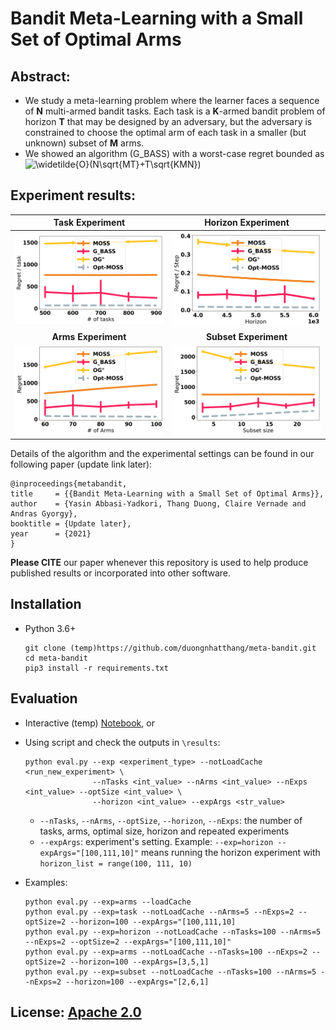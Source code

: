 # Bandit Meta-Learning with a Small Set of Optimal Arms

## Abstract:
- We study a meta-learning problem where the learner faces a sequence of **N** multi-armed bandit tasks. Each task is a **K**-armed bandit problem of horizon **T** that may be designed by an adversary, but the adversary is constrained to choose the optimal arm of each task in a smaller (but unknown) subset of **M** arms. 
- We showed an algorithm (G_BASS) with a worst-case regret bounded as <img src="https://latex.codecogs.com/svg.image?\widetilde{O}(N\sqrt{MT}&plus;T\sqrt{KMN})" title="\widetilde{O}(N\sqrt{MT}+T\sqrt{KMN})" />

## Experiment results:

**Task Experiment**             |  **Horizon Experiment**
:-------------------------:|:-------------------------:
![](https://github.com/duongnhatthang/meta-bandit/blob/main/results/cache_tasks.png)  |  ![](https://github.com/duongnhatthang/meta-bandit/blob/main/results/cache_horizon.png)
**Arms Experiment**             |  **Subset Experiment**
![](https://github.com/duongnhatthang/meta-bandit/blob/main/results/cache_arms.png)  |  ![](https://github.com/duongnhatthang/meta-bandit/blob/main/results/cache_subset.png)

Details of the algorithm and the experimental settings can be found in our following paper (update link later):


    @inproceedings{metabandit,
    title     = {{Bandit Meta-Learning with a Small Set of Optimal Arms}},
    author    = {Yasin Abbasi-Yadkori, Thang Duong, Claire Vernade and Andras Gyorgy},
    booktitle = {Update later},
    year      = {2021}
    }

**Please CITE** our paper whenever this repository is used to help produce published results or incorporated into other software.

## Installation 
 -  Python 3.6+

    ```
    git clone (temp)https://github.com/duongnhatthang/meta-bandit.git
    cd meta-bandit
    pip3 install -r requirements.txt
    ```

## Evaluation 
 -  Interactive (temp) [Notebook](https://github.com/duongnhatthang/meta-bandit/blob/main/main.ipynb), or
 -  Using script and check the outputs in `\results`:

    ```
    python eval.py --exp <experiment_type> --notLoadCache <run_new_experiment> \
                   --nTasks <int_value> --nArms <int_value> --nExps <int_value> --optSize <int_value> \
                   --horizon <int_value> --expArgs <str_value>
    ```

    + `--nTasks`, `--nArms`, `--optSize`, `--horizon`, `--nExps`: the number of tasks, arms, optimal size, horizon and repeated experiments
    + `--expArgs`: experiment's setting. Example: `--exp=horizon --expArgs="[100,111,10]"` means running the horizon experiment with `horizon_list = range(100, 111, 10)`
 
 -  Examples:

    ```
    python eval.py --exp=arms --loadCache
    python eval.py --exp=task --notLoadCache --nArms=5 --nExps=2 --optSize=2 --horizon=100 --expArgs="[100,111,10]
    python eval.py --exp=horizon --notLoadCache --nTasks=100 --nArms=5 --nExps=2 --optSize=2 --expArgs="[100,111,10]"
    python eval.py --exp=arms --notLoadCache --nTasks=100 --nExps=2 --optSize=2 --horizon=100 --expArgs=[3,5,1]
    python eval.py --exp=subset --notLoadCache --nTasks=100 --nArms=5 --nExps=2 --horizon=100 --expArgs="[2,6,1]
    ```

## License: [Apache 2.0](https://github.com/duongnhatthang/meta-bandit/blob/main/LICENSE)
